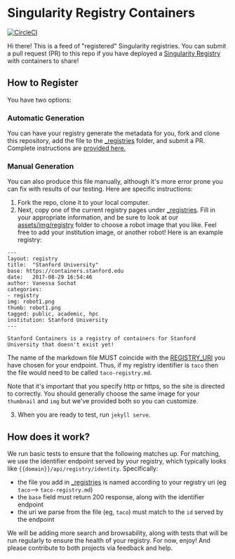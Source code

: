 # Singularity Registry Containers

[![CircleCI](https://circleci.com/gh/singularityhub/containers.svg?style=svg)](https://circleci.com/gh/singularityhub/containers)

Hi there! This is a feed of "registered" Singularity registries. You can submit a pull request (PR) to this repo if you have deployed a <a href="https://singularityhub.github.io/sregistry">Singularity Registry</a> with containers to share! 

## How to Register
You have two options:

### Automatic Generation
You can have your registry generate the metadata for you, fork and clone this repository, add the file to the [_registries](_registries) folder, and submit a PR.  Complete instructions are [provided here.](https://singularityhub.github.io/sregistry/setup.html#registration)

### Manual Generation
You can also produce this file manually, although it's more error prone you can fix with results of our testing. Here are specific instructions:

1. Fork the repo, clone it to your local computer.
2. Next, copy one of the current registry pages under [_registries](_registries). Fill in your appropriate information, and be sure to look at our [assets/img/registry](assets/img/registry) folder to choose a robot image that you like. Feel free to add your institution image, or another robot! Here is an example registry:

```
---
layout: registry
title:  "Stanford University"
base: https://containers.stanford.edu
date:   2017-08-29 16:54:46
author: Vanessa Sochat
categories:
- registry
img: robot1.png
thumb: robot1.png
tagged: public, academic, hpc
institution: Stanford University
---

Stanford Containers is a registry of containers for Stanford University that doesn't exist yet!
```

The name of the markdown file MUST coincide with the [REGISTRY_URI](https://singularityhub.github.io/sregistry/deployment.html#registry-contact) you have chosen for your endpoint. Thus, if my registry identifier is `taco` then the file would need to be called `taco-registry.md`.

Note that it's important that you specify http or https, so the site is directed to correctly. You should generally choose the same image for your `thumbnail` and `img` but we've provided both so you can customize.

3. When you are ready to test, run `jekyll serve`.

## How does it work?
We run basic tests to ensure that the following matches up. For matching, we use the identifier endpoint served by your registry, which typically looks like `{{domain}}/api/registry/identity`. Specifically:

 - the file you add in [_registries](_registries) is named according to your registry uri (eg `taco`--> `taco-registry.md`)
 - the `base` field must return 200 response, along with the identifier endpoint
 - the uri we parse from the file (eg, `taco`) must match to the `id` served by the endpoint

We will be adding more search and browsability, along with tests that will be run regularly to ensure the health of your registry. For now, enjoy! And please contribute to both projects via feedback and help.
